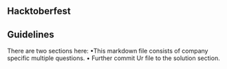 ## Hacktoberfest


## Guidelines

There are two sections here: 
•This markdown file consists of company specific multiple questions.
• Further commit Ur file to the solution section.
